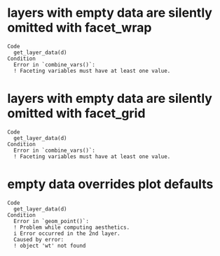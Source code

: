 # layers with empty data are silently omitted with facet_wrap

    Code
      get_layer_data(d)
    Condition
      Error in `combine_vars()`:
      ! Faceting variables must have at least one value.

# layers with empty data are silently omitted with facet_grid

    Code
      get_layer_data(d)
    Condition
      Error in `combine_vars()`:
      ! Faceting variables must have at least one value.

# empty data overrides plot defaults

    Code
      get_layer_data(d)
    Condition
      Error in `geom_point()`:
      ! Problem while computing aesthetics.
      i Error occurred in the 2nd layer.
      Caused by error:
      ! object 'wt' not found


